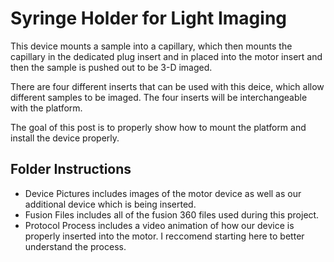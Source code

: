 # Syringe Holder for Light Imaging

This device mounts a sample into a capillary, which then mounts the capillary in the dedicated plug insert and
in placed into the motor insert and then the sample is pushed out to be 3-D imaged.  

There are four different inserts that can be used with this deice, which allow different samples to be imaged. The four inserts will be interchangeable with the platform. 

The goal of this post is to properly show how to mount the platform and install the device properly.

## Folder Instructions
* Device Pictures includes images of the motor device as well as our additional device which is being inserted.
* Fusion Files includes all of the fusion 360 files used during this project. 
* Protocol Process includes a video animation of how our device is properly inserted into the motor. I reccomend starting here to better understand the process. 
